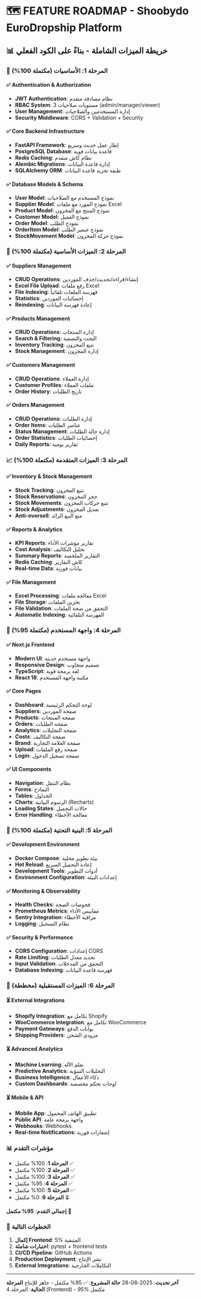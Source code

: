 # 🗺️ **FEATURE ROADMAP - Shoobydo EuroDropship Platform**

## 📊 **خريطة الميزات الشاملة - بناءً على الكود الفعلي**

### 🎯 **المرحلة 1: الأساسيات (مكتملة 100%)**

#### ✅ **Authentication & Authorization**
- **JWT Authentication**: نظام مصادقة متقدم
- **RBAC System**: 3 مستويات صلاحيات (admin/manager/viewer)
- **User Management**: إدارة المستخدمين والصلاحيات
- **Security Middleware**: CORS + Validation + Security

#### ✅ **Core Backend Infrastructure**
- **FastAPI Framework**: إطار عمل حديث وسريع
- **PostgreSQL Database**: قاعدة بيانات قوية
- **Redis Caching**: نظام كاش متقدم
- **Alembic Migrations**: إدارة قاعدة البيانات
- **SQLAlchemy ORM**: طبقة تجريد قاعدة البيانات

#### ✅ **Database Models & Schema**
- **User Model**: نموذج المستخدم مع الصلاحيات
- **Supplier Model**: نموذج المورد مع ملفات Excel
- **Product Model**: نموذج المنتج مع المخزون
- **Customer Model**: نموذج العميل
- **Order Model**: نموذج الطلب
- **OrderItem Model**: نموذج عنصر الطلب
- **StockMovement Model**: نموذج حركة المخزون

### 🚀 **المرحلة 2: الميزات الأساسية (مكتملة 100%)**

#### ✅ **Suppliers Management**
- **CRUD Operations**: إنشاء/قراءة/تحديث/حذف الموردين
- **Excel File Upload**: رفع ملفات Excel
- **File Indexing**: فهرسة الملفات تلقائياً
- **Statistics**: إحصائيات الموردين
- **Reindexing**: إعادة فهرسة البيانات

#### ✅ **Products Management**
- **CRUD Operations**: إدارة المنتجات
- **Search & Filtering**: البحث والتصفية
- **Inventory Tracking**: تتبع المخزون
- **Stock Management**: إدارة المخزون

#### ✅ **Customers Management**
- **CRUD Operations**: إدارة العملاء
- **Customer Profiles**: ملفات العملاء
- **Order History**: تاريخ الطلبات

#### ✅ **Orders Management**
- **CRUD Operations**: إدارة الطلبات
- **Order Items**: عناصر الطلبات
- **Status Management**: إدارة حالة الطلبات
- **Order Statistics**: إحصائيات الطلبات
- **Daily Reports**: تقارير يومية

### 📈 **المرحلة 3: الميزات المتقدمة (مكتملة 100%)**

#### ✅ **Inventory & Stock Management**
- **Stock Tracking**: تتبع المخزون
- **Stock Reservations**: حجز المخزون
- **Stock Movements**: تتبع حركات المخزون
- **Stock Adjustments**: تعديل المخزون
- **Anti-oversell**: منع البيع الزائد

#### ✅ **Reports & Analytics**
- **KPI Reports**: تقارير مؤشرات الأداء
- **Cost Analysis**: تحليل التكاليف
- **Summary Reports**: التقارير الملخصة
- **Redis Caching**: كاش التقارير
- **Real-time Data**: بيانات فورية

#### ✅ **File Management**
- **Excel Processing**: معالجة ملفات Excel
- **File Storage**: تخزين الملفات
- **File Validation**: التحقق من صحة الملفات
- **Automatic Indexing**: الفهرسة التلقائية

### 🎨 **المرحلة 4: واجهة المستخدم (مكتملة 95%)**

#### ✅ **Next.js Frontend**
- **Modern UI**: واجهة مستخدم حديثة
- **Responsive Design**: تصميم متجاوب
- **TypeScript**: لغة برمجة قوية
- **React 18**: مكتبة واجهة المستخدم

#### ✅ **Core Pages**
- **Dashboard**: لوحة التحكم الرئيسية
- **Suppliers**: صفحة الموردين
- **Products**: صفحة المنتجات
- **Orders**: صفحة الطلبات
- **Analytics**: صفحة التحليلات
- **Costs**: صفحة التكاليف
- **Brand**: صفحة العلامة التجارية
- **Upload**: صفحة رفع الملفات
- **Login**: صفحة تسجيل الدخول

#### ✅ **UI Components**
- **Navigation**: نظام التنقل
- **Forms**: النماذج
- **Tables**: الجداول
- **Charts**: الرسوم البيانية (Recharts)
- **Loading States**: حالات التحميل
- **Error Handling**: معالجة الأخطاء

### 🔧 **المرحلة 5: البنية التحتية (مكتملة 100%)**

#### ✅ **Development Environment**
- **Docker Compose**: بيئة تطوير محلية
- **Hot Reload**: إعادة التحميل السريع
- **Development Tools**: أدوات التطوير
- **Environment Configuration**: إعدادات البيئة

#### ✅ **Monitoring & Observability**
- **Health Checks**: فحوصات الصحة
- **Prometheus Metrics**: مقاييس الأداء
- **Sentry Integration**: مراقبة الأخطاء
- **Logging**: نظام التسجيل

#### ✅ **Security & Performance**
- **CORS Configuration**: إعدادات CORS
- **Rate Limiting**: تحديد معدل الطلبات
- **Input Validation**: التحقق من المدخلات
- **Database Indexing**: فهرسة قاعدة البيانات

### 🚀 **المرحلة 6: الميزات المستقبلية (مخططة)**

#### ⏳ **External Integrations**
- **Shopify Integration**: تكامل مع Shopify
- **WooCommerce Integration**: تكامل مع WooCommerce
- **Payment Gateways**: بوابات الدفع
- **Shipping Providers**: مزودي الشحن

#### ⏳ **Advanced Analytics**
- **Machine Learning**: تعلم الآلة
- **Predictive Analytics**: التحليلات التنبؤية
- **Business Intelligence**: ذكاء الأعمال
- **Custom Dashboards**: لوحات تحكم مخصصة

#### ⏳ **Mobile & API**
- **Mobile App**: تطبيق الهاتف المحمول
- **Public API**: واجهة برمجة عامة
- **Webhooks**: Webhooks
- **Real-time Notifications**: إشعارات فورية

### 📊 **مؤشرات التقدم**

- **المرحلة 1**: 100% مكتمل ✅
- **المرحلة 2**: 100% مكتمل ✅
- **المرحلة 3**: 100% مكتمل ✅
- **المرحلة 4**: 95% مكتمل ✅
- **المرحلة 5**: 100% مكتمل ✅
- **المرحلة 6**: 0% مكتمل ⏳

**إجمالي التقدم**: **95% مكتمل** 🎉

### 🎯 **الخطوات التالية**

1. **إكمال Frontend**: 5% المتبقية
2. **اختبارات شاملة**: pytest + frontend tests
3. **CI/CD Pipeline**: GitHub Actions
4. **Production Deployment**: نشر الإنتاج
5. **External Integrations**: التكاملات الخارجية

---

**آخر تحديث**: 2025-08-28
**حالة المشروع**: ✅ 95% مكتمل - جاهز للإنتاج
**المرحلة الحالية**: المرحلة 4 (Frontend) - 95% مكتمل
